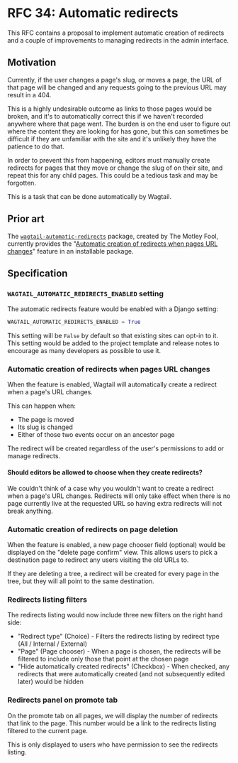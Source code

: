 # RFC 34: Automatic redirects

This RFC contains a proposal to implement automatic creation of redirects and a couple of improvements to managing redirects in the admin interface.

## Motivation

Currently, if the user changes a page's slug, or moves a page, the URL of that page will be changed and any requests going to the previous URL may result in a 404.

This is a highly undesirable outcome as links to those pages would be broken, and it's to automatically correct this if we haven't recorded anywhere where that page went. The burden is on the end user to figure out where the content they are looking for has gone, but this can sometimes be difficult if they are unfamiliar with the site and it's unlikely they have the patience to do that.

In order to prevent this from happening, editors must manually create redirects for pages that they move or change the slug of on their site, and repeat this for any child pages. This could be a tedious task and may be forgotten.

This is a task that can be done automatically by Wagtail.

## Prior art

The [``wagtail-automatic-redirects``](https://github.com/themotleyfool/wagtail-automatic-redirects/) package, created by The Motley Fool, currently provides the "[Automatic creation of redirects when pages URL changes](#automatic-creation-of-redirects-when-pages-url-changes)" feature in an installable package.

## Specification

### ``WAGTAIL_AUTOMATIC_REDIRECTS_ENABLED`` setting

The automatic redirects feature would be enabled with a Django setting:

```python
WAGTAIL_AUTOMATIC_REDIRECTS_ENABLED = True
```

This setting will be ``False`` by default so that existing sites can opt-in to it.
This setting would be added to the project template and release notes to encourage as many developers as possible to use it.

### Automatic creation of redirects when pages URL changes

When the feature is enabled, Wagtail will automatically create a redirect when a page's URL changes.

This can happen when:

 - The page is moved
 - Its slug is changed
 - Either of those two events occur on an ancestor page

The redirect will be created regardless of the user's permissions to add or manage redirects.

#### Should editors be allowed to choose when they create redirects?

We couldn't think of a case why you wouldn't want to create a redirect when a page's URL changes.
Redirects will only take effect when there is no page currently live at the requested URL so having extra redirects will not break anything.

### Automatic creation of redirects on page deletion

When the feature is enabled, a new page chooser field (optional) would be displayed on the "delete page confirm" view.
This allows users to pick a destination page to redirect any users visiting the old URLs to.

If they are deleting a tree, a redirect will be created for every page in the tree, but they will all point to the same destination.

### Redirects listing filters

The redirects listing would now include three new filters on the right hand side:

 - "Redirect type" (Choice) - Filters the redirects listing by redirect type (All / Internal / External)
 - "Page" (Page chooser) - When a page is chosen, the redirects will be filtered to include only those that point at the chosen page
 - "Hide automatically created redirects" (Checkbox) - When checked, any redirects that were automatically created (and not subsequently edited later) would be hidden

### Redirects panel on promote tab

On the promote tab on all pages, we will display the number of redirects that link to the page. This number would be a link to the redirects listing filtered to the current page.

This is only displayed to users who have permission to see the redirects listing.
